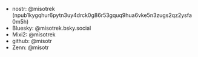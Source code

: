 - nostr: @misotrek (npub1kygqhur6pytn3uy4drck0g86r53gquq9hua6vke5n3zugs2qz2ysfa0m5h)
- Bluesky: @misotrek.bsky.social
- Mixi2: @misotrek
- github: @misotr
- Zenn: @misotr
